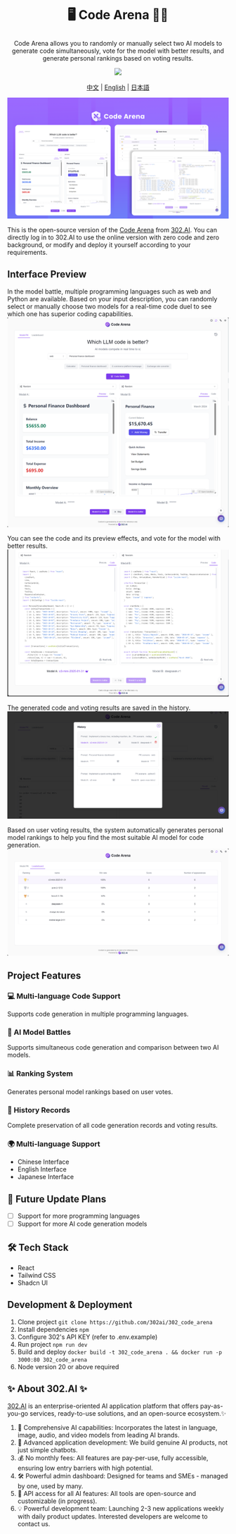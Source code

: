 # <p align="center"> 🖥️ Code Arena 🚀✨</p>

<p align="center">Code Arena allows you to randomly or manually select two AI models to generate code simultaneously, vote for the model with better results, and generate personal rankings based on voting results.</p>

<p align="center"><a href="https://302.ai/product/detail/59" target="blank"><img src="https://file.302.ai/gpt/imgs/github/20250102/72a57c4263944b73bf521830878ae39a.png" /></a></p >

<p align="center"><a href="README_zh.md">中文</a> | <a href="README.md">English</a> | <a href="README_ja.md">日本語</a></p>

![](docs/302_Code_Arena_en.png)

This is the open-source version of the [Code Arena](https://302.ai/product/detail/59) from [302.AI](https://302.ai/en/). You can directly log in to 302.AI to use the online version with zero code and zero background, or modify and deploy it yourself according to your requirements.

## Interface Preview
In the model battle, multiple programming languages such as web and Python are available. Based on your input description, you can randomly select or manually choose two models for a real-time code duel to see which one has superior coding capabilities.
![](docs/302_Code_Arena_en_screenshot_01.png)

You can see the code and its preview effects, and vote for the model with better results.
![](docs/302_Code_Arena_en_screenshot_02.png)

The generated code and voting results are saved in the history.
![](docs/302_Code_Arena_en_screenshot_03.png)

Based on user voting results, the system automatically generates personal model rankings to help you find the most suitable AI model for code generation.
![](docs/302_Code_Arena_en_screenshot_04.png)

## Project Features
### 💻 Multi-language Code Support
Supports code generation in multiple programming languages.
### 🤖 AI Model Battles
Supports simultaneous code generation and comparison between two AI models.
### 📊 Ranking System
Generates personal model rankings based on user votes.
### 💾 History Records
Complete preservation of all code generation records and voting results.
### 🌍 Multi-language Support
- Chinese Interface
- English Interface
- Japanese Interface

## 🚩 Future Update Plans
- [ ] Support for more programming languages
- [ ] Support for more AI code generation models

## 🛠️ Tech Stack
- React
- Tailwind CSS
- Shadcn UI

## Development & Deployment
1. Clone project `git clone https://github.com/302ai/302_code_arena`
2. Install dependencies `npm`
3. Configure 302's API KEY (refer to .env.example)
4. Run project `npm run dev`
5. Build and deploy `docker build -t 302_code_arena . && docker run -p 3000:80 302_code_arena`
6. Node version 20 or above required

## ✨ About 302.AI ✨
[302.AI](https://302.ai/en/) is an enterprise-oriented AI application platform that offers pay-as-you-go services, ready-to-use solutions, and an open-source ecosystem.✨
1. 🧠 Comprehensive AI capabilities: Incorporates the latest in language, image, audio, and video models from leading AI brands.
2. 🚀 Advanced application development: We build genuine AI products, not just simple chatbots.
3. 💰 No monthly fees: All features are pay-per-use, fully accessible, ensuring low entry barriers with high potential.
4. 🛠 Powerful admin dashboard: Designed for teams and SMEs - managed by one, used by many.
5. 🔗 API access for all AI features: All tools are open-source and customizable (in progress).
6. 💡 Powerful development team: Launching 2-3 new applications weekly with daily product updates. Interested developers are welcome to contact us.
